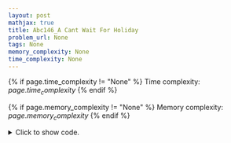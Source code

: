 ```yaml
---
layout: post
mathjax: true
title: Abc146_A Cant Wait For Holiday
problem_url: None
tags: None
memory_complexity: None
time_complexity: None
---
```




{% if page.time_complexity != "None" %}
Time complexity: ${{ page.time_complexity }}$
{% endif %}

{% if page.memory_complexity != "None" %}
Memory complexity: ${{ page.memory_complexity }}$
{% endif %}

<details>
<summary>
<p style="display:inline">Click to show code.</p>
</summary>
```cpp
{% raw %}
using namespace std;
vector<string> days = {"SUN", "MON", "TUE", "WED", "THU", "FRI", "SAT"};
int main(void)
{
    string s;
    cin >> s;
    int n = days.size();
    int pos = distance(days.begin(), find(days.begin(), days.end(), s));
    cout << n - pos << endl;
    return 0;
}

{% endraw %}
```
</details>

